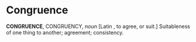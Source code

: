 # Congruence

**CONGRUENCE**, CONGRUENCY, _noun_ \[Latin , to agree, or suit.\] Suitableness of one thing to another; agreement; consistency.